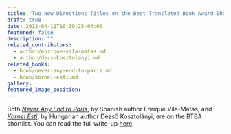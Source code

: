 ```yaml
---
title: "Two New Directions Titles on the Best Translated Book Award Shortlist"
draft: true
date: 2012-04-11T16:19:25-04:00
featured: false
description: ""
related_contributors:
  - author/enrique-vila-matas.md
  - author/dezs-kosztolanyi.md
related_books:
  - book/never-any-end-to-paris.md
  - book/kornel-esti.md
gallery:
featured_image_position: 
---
```


Both [_Never Any End to Paris_](http://ndbooks.com/book/never-any-end-to-paris), by Spanish author Enrique Vila-Matas, and _[Kornél Esti](http://ndbooks.com/book/kornel-esti)_, by Hungarian author Dezső Kosztolányi, are on the BTBA shortlist. You can read the full write-up [here](http://www.rochester.edu/College/translation/threepercent/index.php?id=3899&utm_source=feedburner&utm_medium=feed&utm_campaign=Feed%3A+ThreePercent-Article+%28Three+Percent%29).

